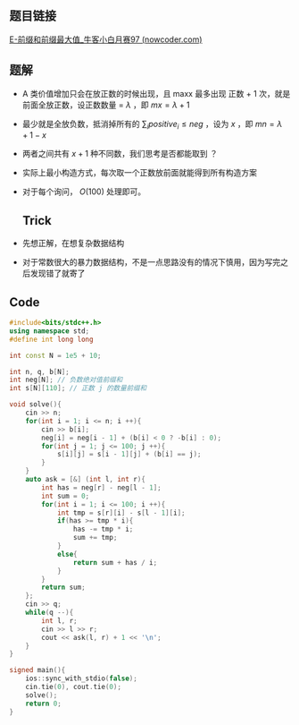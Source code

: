 ## 题目链接

[E-前缀和前缀最大值_牛客小白月赛97 (nowcoder.com)](https://ac.nowcoder.com/acm/contest/85347/E)

## 题解

- A 类价值增加只会在放正数的时候出现，且 maxx 最多出现 正数 + 1 次，就是前面全放正数，设正数数量 = $\lambda$ ，即 $mx=\lambda+1$ 

- 最少就是全放负数，抵消掉所有的 $\sum_i positive_i\leq neg$ ，设为 $x$ ，即 $mn=\lambda + 1 - x$ 

- 两者之间共有 $x+1$ 种不同数，我们思考是否都能取到 ？

- 实际上最小构造方式，每次取一个正数放前面就能得到所有构造方案

- 对于每个询问， $O(100)$ 处理即可。
  
  ## Trick

- 先想正解，在想复杂数据结构

- 对于常数很大的暴力数据结构，不是一点思路没有的情况下慎用，因为写完之后发现错了就寄了

## Code

```cpp
#include<bits/stdc++.h>
using namespace std;
#define int long long

int const N = 1e5 + 10;

int n, q, b[N];
int neg[N]; // 负数绝对值前缀和
int s[N][110]; // 正数 j 的数量前缀和

void solve(){
    cin >> n;
    for(int i = 1; i <= n; i ++){
        cin >> b[i];
        neg[i] = neg[i - 1] + (b[i] < 0 ? -b[i] : 0);
        for(int j = 1; j <= 100; j ++){
            s[i][j] = s[i - 1][j] + (b[i] == j);
        }
    }
    auto ask = [&] (int l, int r){
        int has = neg[r] - neg[l - 1];
        int sum = 0;
        for(int i = 1; i <= 100; i ++){
            int tmp = s[r][i] - s[l - 1][i];
            if(has >= tmp * i){
                has -= tmp * i;
                sum += tmp;
            }
            else{
                return sum + has / i;
            }
        }  
        return sum;
    };
    cin >> q;
    while(q --){
        int l, r;
        cin >> l >> r;
        cout << ask(l, r) + 1 << '\n';
    }
}

signed main(){
    ios::sync_with_stdio(false);
    cin.tie(0), cout.tie(0); 
    solve();
    return 0;
}
```
